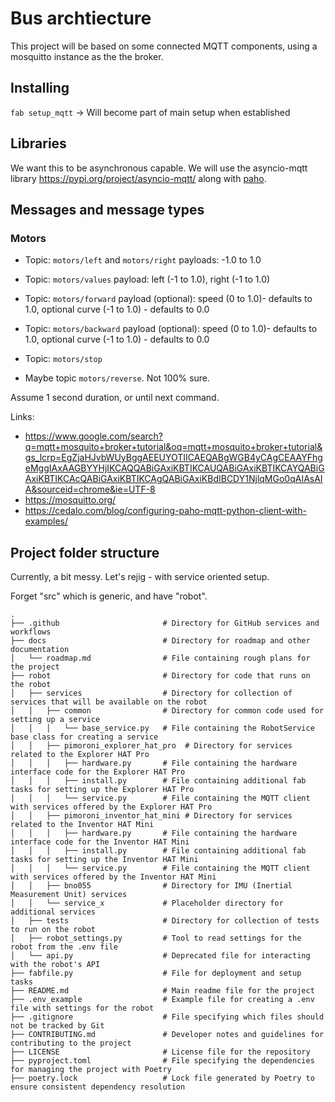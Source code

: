 # Bus archtiecture

This project will be based on some connected MQTT components, using a mosquitto instance as the the broker.

## Installing

`fab setup_mqtt` -> Will become part of main setup when established

## Libraries

We want this to be asynchronous capable. We will use the asyncio-mqtt library <https://pypi.org/project/asyncio-mqtt/> along with [paho](https://github.com/eclipse/paho.mqtt.python).


## Messages and message types

### Motors

- Topic: `motors/left` and `motors/right`
  payloads: -1.0 to 1.0

- Topic: `motors/values`
  payload: left (-1 to 1.0), right (-1 to 1.0)

- Topic: `motors/forward`
  payload (optional): speed (0 to 1.0)- defaults to 1.0, optional curve (-1 to 1.0) - defaults to 0.0
- Topic: `motors/backward`
  payload (optional): speed (0 to 1.0)- defaults to 1.0, optional curve (-1 to 1.0) - defaults to 0.0
- Topic: `motors/stop`
- Maybe topic `motors/reverse`. Not 100% sure.

Assume 1 second duration, or until next command.


Links:
- https://www.google.com/search?q=mqtt+mosquito+broker+tutorial&oq=mqtt+mosquito+broker+tutorial&gs_lcrp=EgZjaHJvbWUyBggAEEUYOTIICAEQABgWGB4yCAgCEAAYFhgeMggIAxAAGBYYHjIKCAQQABiGAxiKBTIKCAUQABiGAxiKBTIKCAYQABiGAxiKBTIKCAcQABiGAxiKBTIKCAgQABiGAxiKBdIBCDY1NjlqMGo0qAIAsAIA&sourceid=chrome&ie=UTF-8
- https://mosquitto.org/
- https://cedalo.com/blog/configuring-paho-mqtt-python-client-with-examples/


## Project folder structure

Currently, a bit messy. Let's rejig - with service oriented setup.

Forget "src" which is generic, and have "robot".

```
.
├── .github                       # Directory for GitHub services and workflows
├── docs                          # Directory for roadmap and other documentation
│   └── roadmap.md                # File containing rough plans for the project
├── robot                         # Directory for code that runs on the robot
│   ├── services                  # Directory for collection of services that will be available on the robot
│   │   ├── common                # Directory for common code used for setting up a service
│   │   │   └── base_service.py   # File containing the RobotService base class for creating a service
│   │   ├── pimoroni_explorer_hat_pro  # Directory for services related to the Explorer HAT Pro
│   │   │   ├── hardware.py       # File containing the hardware interface code for the Explorer HAT Pro
│   │   │   ├── install.py        # File containing additional fab tasks for setting up the Explorer HAT Pro
│   │   │   └── service.py        # File containing the MQTT client with services offered by the Explorer HAT Pro
│   │   ├── pimoroni_inventor_hat_mini # Directory for services related to the Inventor HAT Mini
│   │   │   ├── hardware.py       # File containing the hardware interface code for the Inventor HAT Mini
│   │   │   ├── install.py        # File containing additional fab tasks for setting up the Inventor HAT Mini
│   │   │   └── service.py        # File containing the MQTT client with services offered by the Inventor HAT Mini
│   │   ├── bno055                # Directory for IMU (Inertial Measurement Unit) services
│   │   └── service_x             # Placeholder directory for additional services
│   ├── tests                     # Directory for collection of tests to run on the robot
│   ├── robot_settings.py         # Tool to read settings for the robot from the .env file
│   └── api.py                    # Deprecated file for interacting with the robot's API
├── fabfile.py                    # File for deployment and setup tasks
├── README.md                     # Main readme file for the project
├── .env_example                  # Example file for creating a .env file with settings for the robot
├── .gitignore                    # File specifying which files should not be tracked by Git
├── CONTRIBUTING.md               # Developer notes and guidelines for contributing to the project
├── LICENSE                       # License file for the repository
├── pyproject.toml                # File specifying the dependencies for managing the project with Poetry
├── poetry.lock                   # Lock file generated by Poetry to ensure consistent dependency resolution
```